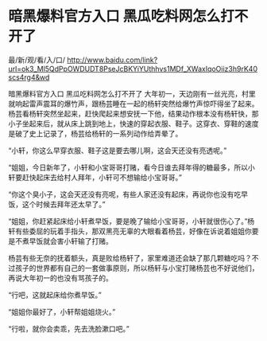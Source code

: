 # 暗黑爆料官方入口 黑瓜吃料网怎么打不开了

最/新/观/看/入/口/ http://www.baidu.com/link?url=ok3_Ml5QdPpOWDUDT8PseJcBKYiYUthhvs1MDf_XWaxIqoOiiz3h9rK40scs4rg4&wd

暗黑爆料官方入口 黑瓜吃料网怎么打不开了
大年初一，天边刚有一丝光亮，村里就响起雷声震耳的爆竹声，跟杨芸睡在一起的杨轩突然给爆竹声惊吓得坐了起来。杨芸看杨轩突然坐起来，赶快爬起来想安抚一下他，结果动作根本没有杨轩快，那小子坐起来后，就从床上跳到地上，快速的穿起衣服、鞋子。这穿衣、穿鞋的速度是破了史上记录了，杨芸给杨轩的一系列动作给弄晕了。

“小轩，你这么早穿衣服、鞋子这是要去哪儿啊，这会天还没有亮透呢。”

“姐姐，今日新年了，小轩和小宝哥哥打赌，看今日谁去拜年得的糖最多，所以小轩要赶快起床去给村人拜年，小轩可不想输给小宝哥哥。”

“你这个臭小子，这会天还没有亮呢，有些人家还没有起床，再说你也没有吃早饭，这个时候去拜年还太早了。”

“姐姐，你赶紧起床给小轩煮早饭，要是晚了输给小宝哥哥，小轩就很伤心了。”杨轩有些委屈的玩着手指头，那双黑亮无辜的大眼看着杨芸，好像在诉说着姐姐你要是不煮早饭就会害小轩输了打赌。

杨芸有些无奈的抚着额头，真是败给杨轩了，家里难道还会缺了那几颗糖吃吗？不过孩子的世界都有自己的一套做事原则，所以杨轩与小宝打赌杨芸也不好说他们，再说大年初一的也没有骂孩子的。

“行吧，这就起床给你煮早饭。”

“姐姐你最好了，小轩帮姐姐烧火。”

“行啦，就你会卖乖，先去洗脸漱口吧。”
